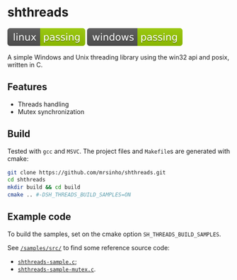 # shthreads

[![linux_build](.shci/linux-exit_code.svg)](.shci/linux-log.md) [![windows-build](.shci/windows-exit_code.svg)](.shci/windows-log.md)

A simple Windows and Unix threading library using the win32 api and posix, written in C.

## Features
 * Threads handling
 * Mutex synchronization

## Build

Tested with `gcc` and `MSVC`. The project files and `Makefile`s are generated with cmake:

```bash
git clone https://github.com/mrsinho/shthreads.git
cd shthreads
mkdir build && cd build
cmake .. #-DSH_THREADS_BUILD_SAMPLES=ON
```

## Example code

To build the samples, set on the cmake option `SH_THREADS_BUILD_SAMPLES`. 

See [`/samples/src/`](samples/src/) to find some reference source code:
 * [`shthreads-sample.c`](samples/src/shthreads-sample.c);
 * [`shthreads-sample-mutex.c`](samples/src/shthreads-sample-mutex.c).
